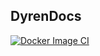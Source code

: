 ## DyrenDocs

[![Docker Image CI](https://github.com/dyren-de/dyrendocs/actions/workflows/docker-image.yml/badge.svg)](https://github.com/dyren-de/dyrendocs/actions/workflows/docker-image.yml)